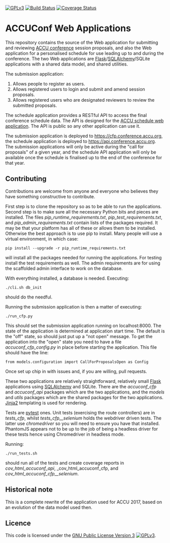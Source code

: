 [![GPLv3](https://img.shields.io/badge/license-GPL_3-green.svg)](https://www.gnu.org/licenses/gpl-3.0.en.html)
[![Build Status](https://travis-ci.org/ACCUConf/Submission_Web_Application.svg?branch=master)](https://travis-ci.org/ACCUConf/ACCUConf_Submission_Web_Application)
[![Coverage Status](https://coveralls.io/repos/github/ACCUConf/Submission_Web_Application/badge.svg?branch=master)](https://coveralls.io/github/ACCUConf/ACCUConf_Submission_Web_Application)

# ACCUConf Web Applications

This repository contains the source of the Web application for submitting and
reviewing [ACCU conference](https://conference.accu.org) session proposals, and also the Web application for
a personalised schedule for use leading up to and during the conference. The two Web applications
are [Flask](http://flask.pocoo.org/)/[SQLAlchemy](https://www.sqlalchemy.org/)/SQLite applications with a
shared data model, and shared utilities.

The submission application:

1. Allows people to register as users.
1. Allows registered users to login and submit and amend session proposals.
1. Allows registered users who are designated reviewers to review the submitted proposals.

The schedule application provides a RESTful API to access the final conference schedule data. The API is
designed for
the [ACCU schedule web application](https://github.com/ACCUConf/ACCUConf_Schedule_Web_Application). The API
is public so any other application can use it.

The submission application is deployed to https://cfp.conference.accu.org, the schedule application is
deployed to https://api.conference.accu.org. The submission applications will only be active during the
"call for proposals" of a given year, and the schedule API application will only be available once the
schedule is finalised up to the end of the conference for that year.

## Contributing

Contributions are welcome from anyone and everyone who believes they have something constructive to
contribute.

First step is to clone the repository so as to be able to run the applications. Second step is to make sure
all the necessary Python bits and pieces are installed. The files _pip\_runtime\_requirements.txt_,
_pip\_test\_requirements.txt_, and  _pip\_admin\_requirements.txt_ contain lists of the packages
required. It may be that your platform has all of these or allows them to be installed. Otherwise the best
approach is to use pip to install. Many people will use a virtual environment, in which case:

    pip install --upgrade -r pip_runtime_requirements.txt

will install all the packages needed for running the applications. For testing install the test requirements
as well. The admin requirements are for using the scaffolded admin interface to work on the database.

With everything installed, a database is needed. Executing:

    ./cli.sh db_init

should do the needful.

Running the submission application is then a matter of executing:

    ./run_cfp.py

This should set the submission application running on localhost:8000. The state of the application is
determined at application start time. The default is the "off" state, so should just put up a "not open"
message. To get the application into the "open" state you need to have a file _accuconf\_cfp\_config.py_ in place
before starting the application. This file should have the line:

    from models.configuration import CallForProposalsOpen as Config

Once set up chip in with issues and, if you are willing, pull requests.

These two applications are relatively straightforward, relatively small [Flask](http://flask.pocoo.org/)
applications using [SQLAlchemy](https://www.sqlalchemy.org/) and SQLite. There are the _accuconf\_cfp_ and
_accuconf\_api_ packages which are the two applications, and the _models_ and _utils_ packages which are the
shared packages for the two applications. [Jinja2](http://jinja.pocoo.org/docs/2.9/) templating is used for
rendering.

Tests are [pytest](https://docs.pytest.org/en/latest/) ones. Unit tests (exercising the route controllers)
are in _tests\_cfp_, whilst _tests\_cfp\_\_selenium_ holds the webdriver driven tests. The latter use
_chromedriver_ so you will need to ensure you have that installed. PhantomJS appears not to be up to the job
of being a headless driver for these tests hence using Chromedriver in headless mode.

Running:

    ./run_tests.sh

should run all of the tests and create coverage reports in _cov\_html\_accuconf\_api_,
_cov\_html\_accuconf\_cfp, and _cov\_html\_accuconf\_cfp\_\_selenium_.

## Historical note

This is a complete rewrite of the application used for ACCU 2017, based on an evolution of the data model
used then.

## Licence

This code is licensed under
the [GNU Public License Version 3](https://www.gnu.org/licenses/gpl-3.0.en.html)
[![GPLv3](https://img.shields.io/badge/license-GPL_3-green.svg)](https://www.gnu.org/licenses/gpl-3.0.en.html).
